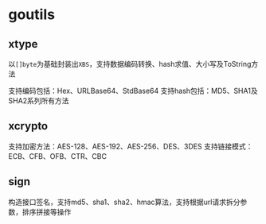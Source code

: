 # goutils

## xtype
以`[]byte`为基础封装出`XBS`，支持数据编码转换、hash求值、大小写及ToString方法

支持编码包括：Hex、URLBase64、StdBase64
支持hash包括：MD5、SHA1及SHA2系列所有方法

## xcrypto
支持加密方法：AES-128、AES-192、AES-256、DES、3DES
支持链接模式：ECB、CFB、OFB、CTR、CBC

## sign
构造接口签名，支持md5、sha1、sha2、hmac算法，支持根据url请求拆分参数，排序拼接等操作